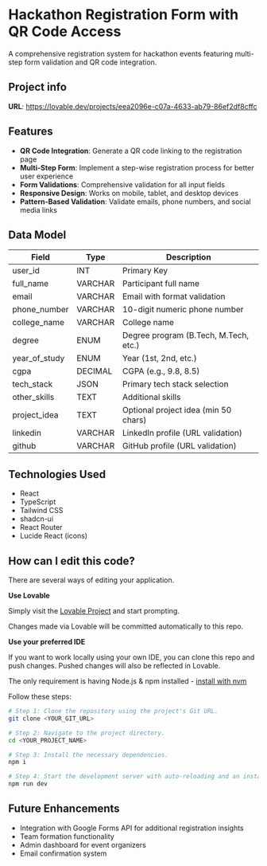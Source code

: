 
# Hackathon Registration Form with QR Code Access

A comprehensive registration system for hackathon events featuring multi-step form validation and QR code integration.

## Project info

**URL**: https://lovable.dev/projects/eea2096e-c07a-4633-ab79-86ef2df8cffc

## Features

- **QR Code Integration**: Generate a QR code linking to the registration page
- **Multi-Step Form**: Implement a step-wise registration process for better user experience
- **Form Validations**: Comprehensive validation for all input fields
- **Responsive Design**: Works on mobile, tablet, and desktop devices
- **Pattern-Based Validation**: Validate emails, phone numbers, and social media links

## Data Model

| Field          | Type      | Description                             |
|----------------|-----------|----------------------------------------|
| user_id        | INT       | Primary Key                            |
| full_name      | VARCHAR   | Participant full name                  |
| email          | VARCHAR   | Email with format validation           |
| phone_number   | VARCHAR   | 10-digit numeric phone number          |
| college_name   | VARCHAR   | College name                           |
| degree         | ENUM      | Degree program (B.Tech, M.Tech, etc.)  |
| year_of_study  | ENUM      | Year (1st, 2nd, etc.)                  |
| cgpa           | DECIMAL   | CGPA (e.g., 9.8, 8.5)                 |
| tech_stack     | JSON      | Primary tech stack selection           |
| other_skills   | TEXT      | Additional skills                      |
| project_idea   | TEXT      | Optional project idea (min 50 chars)   |
| linkedin       | VARCHAR   | LinkedIn profile (URL validation)      |
| github         | VARCHAR   | GitHub profile (URL validation)        |

## Technologies Used

- React
- TypeScript
- Tailwind CSS
- shadcn-ui
- React Router
- Lucide React (icons)

## How can I edit this code?

There are several ways of editing your application.

**Use Lovable**

Simply visit the [Lovable Project](https://lovable.dev/projects/eea2096e-c07a-4633-ab79-86ef2df8cffc) and start prompting.

Changes made via Lovable will be committed automatically to this repo.

**Use your preferred IDE**

If you want to work locally using your own IDE, you can clone this repo and push changes. Pushed changes will also be reflected in Lovable.

The only requirement is having Node.js & npm installed - [install with nvm](https://github.com/nvm-sh/nvm#installing-and-updating)

Follow these steps:

```sh
# Step 1: Clone the repository using the project's Git URL.
git clone <YOUR_GIT_URL>

# Step 2: Navigate to the project directory.
cd <YOUR_PROJECT_NAME>

# Step 3: Install the necessary dependencies.
npm i

# Step 4: Start the development server with auto-reloading and an instant preview.
npm run dev
```

## Future Enhancements

- Integration with Google Forms API for additional registration insights
- Team formation functionality
- Admin dashboard for event organizers
- Email confirmation system
